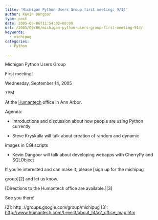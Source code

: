 ```yaml
---
title: 'Michigan Python Users Group first meeting: 9/14'
author: Kevin Dangoor
type: post
date: 2005-09-06T11:54:02+00:00
url: /2005/09/06/michigan-python-users-group-first-meeting-914/
keywords:
  - michipug
categories:
  - Python

---
```

Michigan Python Users Group
  
First meeting!

Wednesday, September 14, 2005
  
7PM

At the [Humantech][1] office in Ann Arbor.

Agenda:

* Introductions and discussion about how people are using Python currently
  
* Steve Kryskalla will talk about creation of random and dynamic
  
images in CGI scripts
  
* Kevin Dangoor will talk about developing webapps with CherryPy and SQLObject

If you&#8217;re interested and can make it, please [sign up for the michipug
  
group][2] and let us know.

[Directions to the Humantech office are available.][3]

See you there!

 [1]: http://www.humantech.com
 [2]: http ://groups.google.com/group/michipug
 [3]: http://www.humantech.com/Level3/about_ht/a2_office_map.htm